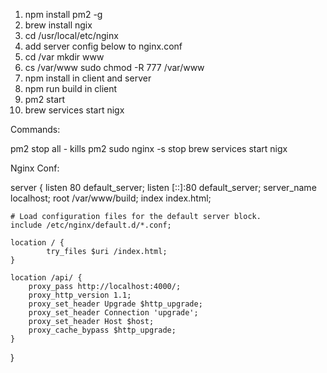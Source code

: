 1. npm install pm2 -g
2. brew install ngix
3. cd /usr/local/etc/nginx
4. add server config below to nginx.conf
5. cd /var mkdir www
6. cs /var/www sudo chmod -R 777 /var/www
7. npm install in client and server
8. npm run build in client
9. pm2 start
10. brew services start nigx

Commands:

pm2 stop all - kills pm2
sudo nginx -s stop 
brew services start nigx

Nginx Conf:

server {
    listen       80 default_server;
    listen       [::]:80 default_server;
    server_name  localhost;
    root /var/www/build;
    index index.html;   


    # Load configuration files for the default server block.
    include /etc/nginx/default.d/*.conf;

    location / {             
            try_files $uri /index.html;
    }

    location /api/ {
        proxy_pass http://localhost:4000/;
        proxy_http_version 1.1;
        proxy_set_header Upgrade $http_upgrade;
        proxy_set_header Connection 'upgrade';
        proxy_set_header Host $host;
        proxy_cache_bypass $http_upgrade;
    }
}